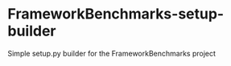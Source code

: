 FrameworkBenchmarks-setup-builder
=================================

Simple setup.py builder for the FrameworkBenchmarks project
